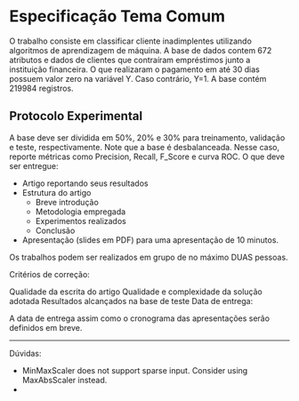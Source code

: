 # Especificação Tema Comum

O trabalho consiste em classificar cliente inadimplentes utilizando algoritmos de aprendizagem de máquina.
A base de dados contem 672 atributos e dados de clientes que contraíram empréstimos junto a instituição financeira. O que realizaram o pagamento em até 30 dias possuem valor zero na variável Y. Caso contrário, Y=1. A base contém 219984 registros.

## Protocolo Experimental

A base deve ser dividida em 50%, 20% e 30% para treinamento, validação e teste, respectivamente.
Note que a base é desbalanceada. Nesse caso, reporte métricas como Precision, Recall, F_Score e curva ROC.
O que deve ser entregue:

- Artigo reportando seus resultados
- Estrutura do artigo
  - Breve introdução
  - Metodologia empregada
  - Experimentos realizados
  - Conclusão
- Apresentação (slides em PDF) para uma apresentação de 10 minutos.

Os trabalhos podem ser realizados em grupo de no máximo DUAS pessoas.

Critérios de correção:

Qualidade da escrita do artigo
Qualidade e complexidade da solução adotada
Resultados alcançados na base de teste
Data de entrega:

A data de entrega assim como o cronograma das apresentações serão definidos em breve.

---

Dúvidas:

- MinMaxScaler does not support sparse input. Consider using MaxAbsScaler instead.
-
